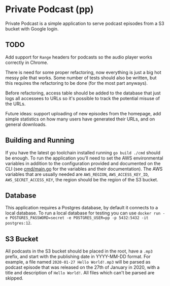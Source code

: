 # Private Podcast (pp)
Private Podcast is a simple application to serve podcast episodes from a S3 bucket with Google login.

## TODO
Add support for `Range` headers for podcasts so the audio player works correctly in Chrome.

There is need for some proper refactoring, now everything is just a big hot messy pile that works.
Some number of tests should also be written, but this requires the refactoring to be done (for the most part anyways).

Before refactoring, access table should be added to the database that just logs all accessees to URLs so it's possible to track the potential misuse of the URLs.

Future ideas: support uploading of new episodes from the homepage, add simple statistics on how many users have generated their URLs, and on general downloads.

## Building and Running
If you have the latest go toolchain installed running `go build ./cmd` should be enough.
To run the application you'll need to set the AWS environmental variables in addition to the configuration provided and documented on the CLI (see [cmd/main.go](cmd/main.go) for the variables and their documentation). The AWS variables that are usually needed are `AWS_REGION`, `AWS_ACCESS_KEY_ID`, `AWS_SECRET_ACCESS_KEY`, the region should be the region of the S3 bucket.

## Database
This application requires a Postgres database, by default it connects to a local database. To run a local database for testing you can use `docker run -e POSTGRES_PASSWORD=secret -e POSTGRES_USER=pp -p 5432:5432 -it postgres:12`.

## S3 Bucket
All podcasts in the S3 bucket should be placed in the root, have a `.mp3` prefix, and start with the publishing date in YYYY-MM-DD format.
For example, a file named `2020-01-27 Hello World!.mp3` will be parsed as podcast episode that was released on the 27th of January in 2020, with a title and description of `Hello World!`. All files which can't be parsed are skipped.
